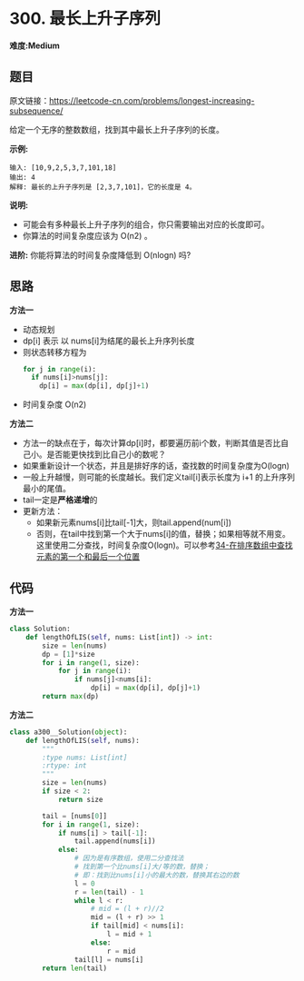 # 300. 最长上升子序列
**难度:Medium**
## 题目
原文链接：https://leetcode-cn.com/problems/longest-increasing-subsequence/

给定一个无序的整数数组，找到其中最长上升子序列的长度。

**示例:**
```
输入: [10,9,2,5,3,7,101,18]
输出: 4 
解释: 最长的上升子序列是 [2,3,7,101]，它的长度是 4。
```
**说明:**
* 可能会有多种最长上升子序列的组合，你只需要输出对应的长度即可。
* 你算法的时间复杂度应该为 O(n2) 。

**进阶:** 你能将算法的时间复杂度降低到 O(nlogn) 吗?
## 思路
**方法一**
* 动态规划
* dp[i] 表示 以 nums[i]为结尾的最长上升序列长度
* 则状态转移方程为
  ```python
  for j in range(i):
    if nums[i]>nums[j]:
      dp[i] = max(dp[i], dp[j]+1)
  ```
* 时间复杂度 O(n2)

**方法二**
* 方法一的缺点在于，每次计算dp[i]时，都要遍历前i个数，判断其值是否比自己小。是否能更快找到比自己小的数呢？
* 如果重新设计一个状态，并且是排好序的话，查找数的时间复杂度为O(logn)
* 一般上升越慢，则可能的长度越长。我们定义tail[i]表示长度为 i+1 的上升序列最小的尾值。
* tail一定是**严格递增**的
* 更新方法：
  * 如果新元素nums[i]比tail[-1]大，则tail.append(num[i])
  * 否则，在tail中找到第一个大于nums[i]的值，替换；如果相等就不用变。这里使用二分查找，时间复杂度O(logn)。可以参考[34-在排序数组中查找元素的第一个和最后一个位置](https://github.com/czzbb/leetcode-python/blob/master/code/0034-%E5%9C%A8%E6%8E%92%E5%BA%8F%E6%95%B0%E7%BB%84%E4%B8%AD%E6%9F%A5%E6%89%BE%E5%85%83%E7%B4%A0%E7%9A%84%E7%AC%AC%E4%B8%80%E4%B8%AA%E5%92%8C%E6%9C%80%E5%90%8E%E4%B8%80%E4%B8%AA%E4%BD%8D%E7%BD%AE.md)
## 代码
**方法一**
```python
class Solution:
    def lengthOfLIS(self, nums: List[int]) -> int:
        size = len(nums)
        dp = [1]*size
        for i in range(1, size):
            for j in range(i):
                if nums[j]<nums[i]:
                    dp[i] = max(dp[i], dp[j]+1)
        return max(dp)
```
**方法二**
```python
class a300__Solution(object):
    def lengthOfLIS(self, nums):
        """
        :type nums: List[int]
        :rtype: int
        """
        size = len(nums)
        if size < 2:
            return size

        tail = [nums[0]]
        for i in range(1, size):
            if nums[i] > tail[-1]:
                tail.append(nums[i])
            else:
                # 因为是有序数组，使用二分查找法
                # 找到第一个比nums[i]大/等的数，替换；
                # 即：找到比nums[i]小的最大的数，替换其右边的数
                l = 0
                r = len(tail) - 1
                while l < r:
                    # mid = (l + r)//2
                    mid = (l + r) >> 1
                    if tail[mid] < nums[i]:
                        l = mid + 1
                    else:
                        r = mid
                tail[l] = nums[i]
        return len(tail)
```
